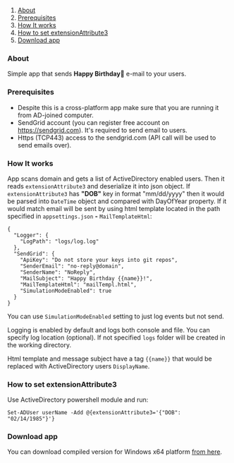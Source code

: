 1. [About](#About)
2. [Prerequisites](#Prerequisites)
3. [How It works](#How-It-Works)
4. [How to set extensionAttribute3](#How-to-set-extensionAttribute3)
5. [Download app](#Download-app)

### About

Simple app that sends **Happy Birthday🎉** e-mail to your users.

### Prerequisites

- Despite this is a cross-platform app make sure that you are running it from AD-joined computer.
- SendGrid account (you can register free account on https://sendgrid.com). It's required to send email to users.
- Https (TCP443) access to the sendgrid.com (API call will be used to send emails over).

### How It works

App scans domain and gets a list of ActiveDirectory enabled users. Then it reads `extensionAttribute3` and deserialize it into json object.
If `extensionAttribute3` has **"DOB"** key in format "mm/dd/yyyy" then it would be parsed into `DateTime` object and compared with DayOfYear property. If it would match email will be sent by using html template located in the path specified in `appsettings.json` **-** `MailTemplateHtml`:

```
{
  "Logger": {
    "LogPath": "logs/log.log"
  },
  "SendGrid": {
    "ApiKey": "Do not store your keys into git repos",
    "SenderEmail": "no-reply@domain",
    "SenderName": "NoReply",
    "MailSubject": "Happy Birthday {{name}}!",
    "MailTemplateHtml": "mailTempl.html",
    "SimulationModeEnabled": true
  }
}
```

You can use `SimulationModeEnabled` setting to just log events but not send.

Logging is enabled by default and logs both console and file. You can specify log location (optional). If not specified `logs` folder will be created in the working directory.

Html template and message subject have a tag `{{name}}` that would be replaced with ActiveDirectory users `DisplayName`.

### How to set extensionAttribute3

Use ActiveDirectory powershell module and run:

```
Set-ADUser userName -Add @{extensionAttribute3='{"DOB": "02/14/1985"}'}
```

### Download app

You can download compiled version for Windows x64 platform [from here](https://github.com/MTokarev/mailSender/releases/download/v1.0.2/win-x64.zip).
